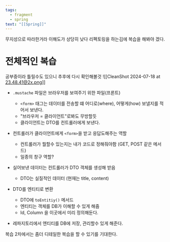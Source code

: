 ```yaml
---
tags:
  - fragment
  - spring
text: "[[Spring]]"
---
```

무지성으로 따라한거라 이해도가 상당히 낮다
리펙토링을 하는김에 복습을 해봐야 겠다.
# 전체적인 복습
공부중이라 틀릴수도 있으니 추후에 다시 확인해볼것
![[CleanShot 2024-07-18 at 23.48.41@2x.png]]
-   `.mustache` 파일은 브라우저를 보여주기 위한 파일(프론트)
	- `<form>` 태그는 데이터를 전송할 떄 어디로(where), 어떻게(how) 보낼지를 적어서 보낸다.
	- "브라우저 = 클라이언트"로봐도 무방할듯
	- 클라이언트는 DTO를 컨트롤러에게 보낸다.

- 컨트롤러가 클라이언트에게 `<form>`을 받고 응답도해주는 역할
	- 컨트롤러가 뭘할수 있는지는 내가 코드로 정해줘야함 (GET, POST 같은 메서드)
	- 일종의 창구 역할?

- 실어보낸 데이터는 컨트롤러가 DTO 객체를 생성해 받음 
	- DTO는 실질적인 데이터 (현재는 title, content)

- DTO를 엔티티로 변환
	- DTO에 `toEntitiy()` 메서드
	- 엔티티는 객체를 DB가 이해할 수 있게 해줌
	- Id, Column 을 이곳에서 미리 정의해둔다.

- 레파지토리에서 엔티티를 DB에 저장, 관리할수 있게 해준다.


복습 2차에서는 좀더 디테일한 복습을 할 수 있기를 기대한다.
